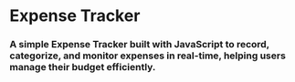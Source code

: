 # Expense Tracker

### A simple Expense Tracker built with JavaScript to record, categorize, and monitor expenses in real-time, helping users manage their budget efficiently. 
